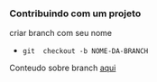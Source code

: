 ### Contribuindo com um projeto

criar branch com seu nome
- `git  checkout -b NOME-DA-BRANCH`

Conteudo sobre branch [aqui](https://www.atlassian.com/br/git/tutorials/using-branches#:~:text=O%20comando%20git%20branch%20tamb%C3%A9m,%C3%A0%20configura%C3%A7%C3%A3o%20do%20reposit%C3%B3rio%20local.&text=Este%20comando%20vai%20enviar%20uma,experiment%20para%20o%20reposit%C3%B3rio%20remoto%20.)